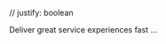 // justify: boolean
<P justify={true} color="text-gray-500 dark:text-gray-400">Deliver great service experiences fast ...</P>